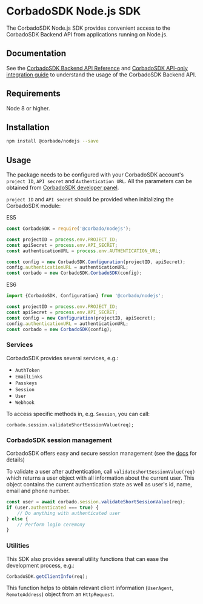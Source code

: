 # CorbadoSDK Node.js SDK

The CorbadoSDK Node.js SDK provides convenient access to the CorbadoSDK Backend API from applications running on Node.js.

## Documentation

See the [CorbadoSDK Backend API Reference](https://api.corbado.com/docs/api/)
and [CorbadoSDK API-only integration guide](https://docs.corbado.com/integrations/api-only) to understand the usage of
the CorbadoSDK Backend API.

## Requirements

Node 8 or higher.

## Installation

```sh
npm install @corbado/nodejs --save
```

## Usage

The package needs to be configured with your CorbadoSDK account's ```project ID```, ```API secret```
and `Authentication URL`. All the parameters
can be obtained from [CorbadoSDK developer panel](https://app.corbado.com).

```project ID``` and ```API secret``` should be provided when initializing the CorbadoSDK module:

ES5
```JavaScript
const CorbadoSDK = require('@corbado/nodejs');

const projectID = process.env.PROJECT_ID;
const apiSecret = process.env.API_SECRET;
const authenticationURL = process.env.AUTHENTICATION_URL;

const config = new CorbadoSDK.Configuration(projectID, apiSecret);
config.authenticationURL = authenticationURL;
const corbado = new CorbadoSDK.CorbadoSDK(config);
```

ES6
```JavaScript 
import {CorbadoSDK, Configuration} from '@corbado/nodejs';

const projectID = process.env.PROJECT_ID;
const apiSecret = process.env.API_SECRET;
const config = new Configuration(projectID, apiSecret);
config.authenticationURL = authenticationURL;
const corbado = new CorbadoSDK(config);
```

### Services

CorbadoSDK provides several services, e.g.:

- `AuthToken`
- `EmailLinks`
- `Passkeys`
- `Session`
- `User`
- `Webhook`

To access specific methods in, e.g. `Session`, you can call:

```
corbado.session.validateShortSessionValue(req);
```

### CorbadoSDK session management

CorbadoSDK offers easy and secure session management (see the [docs](https://docs.corbado.com/overview/welcome) for
details)

To validate a user after authentication, call `validateshortSessionValue(req)` which returns a user object with
all information about the current user. This object contains the current authentication state as well as user's id,
name,
email and phone number.

```JavaScript
const user = await corbado.session.validateShortSessionValue(req);
if (user.authenticated === true) {
    // Do anything with authenticated user
} else {
    // Perform login ceremony
}
```

### Utilities

This SDK also provides several utility functions that can ease the development process, e.g.:

```JavaScript
CorbadoSDK.getClientInfo(req);
```

This function helps to obtain relevant client information (```UserAgent```, ```RemoteAddress```) object from
an ```HttpRequest```.
